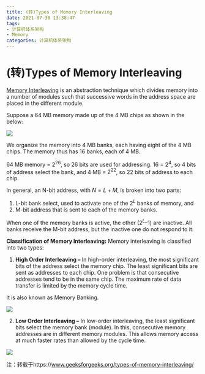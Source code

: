 ```yaml
---
title: (转)Types of Memory Interleaving
date: 2021-07-30 13:38:47
tags: 
- 计算机体系架构
- Memory
categories: 计算机体系架构
---
```


# (转)Types of Memory Interleaving

[Memory Interleaving](https://www.geeksforgeeks.org/memory-interleaving/) is an abstraction technique which divides memory into a number of modules such that successive words in the address space are placed in the different module.

Suppose a 64 MB memory made up of the 4 MB chips as shown in the below:

![](1406-4.png)

We organize the memory into 4 MB banks, each having eight of the 4 MB chips. The memory thus has 16 banks, each of 4 MB.

64 MB memory = $2^{26}$, so 26 bits are used for addressing.
16 = $2^4$, so 4 bits of address select the bank, and 4 MB = $2^{22}$, so 22 bits of address to each chip.

In general, an N-bit address, with $N = L + M$, is broken into two parts:

1. L-bit bank select, used to activate one of the $2^L$ banks of memory, and
2. M-bit address that is sent to each of the memory banks.

When one of the memory banks is active, the other ($2^L – 1$) are inactive. All banks receive the M-bit address, but the inactive one do not respond to it.

**Classification of Memory Interleaving:**
Memory interleaving is classified into two types:

1. **High Order Interleaving –** In high-order interleaving, the most significant bits of the address select the memory chip. The least significant bits are sent as addresses to each chip. One problem is that consecutive addresses tend to be in the same chip. The maximum rate of data transfer is limited by the memory cycle time.

It is also known as Memory Banking.

![](223-1.png)

2. **Low Order Interleaving –** In low-order interleaving, the least significant bits select the memory bank (module). In this, consecutive memory addresses are in different memory modules. This allows memory access at much faster rates than allowed by the cycle time.

![](3164-1.png)

注：转载于https://www.geeksforgeeks.org/types-of-memory-interleaving/